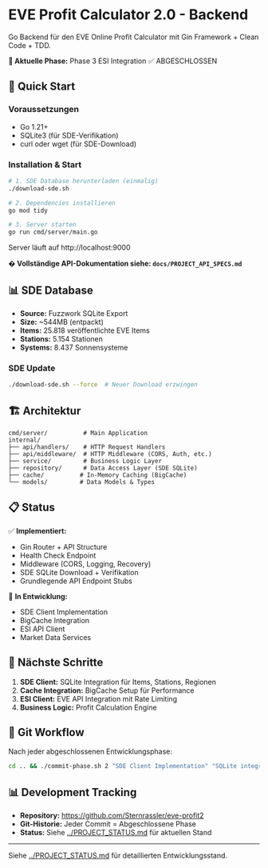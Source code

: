 # EVE Profit Calculator 2.0 - Backend

Go Backend für den EVE Online Profit Calculator mit Gin Framework + Clean Code + TDD.

**🎯 Aktuelle Phase:** Phase 3 ESI Integration ✅ ABGESCHLOSSEN

## 🚀 Quick Start

### Voraussetzungen
- Go 1.21+
- SQLite3 (für SDE-Verifikation)
- curl oder wget (für SDE-Download)

### Installation & Start

```bash
# 1. SDE Database herunterladen (einmalig)
./download-sde.sh

# 2. Dependencies installieren
go mod tidy

# 3. Server starten
go run cmd/server/main.go
```

Server läuft auf http://localhost:9000

**� Vollständige API-Dokumentation siehe: `docs/PROJECT_API_SPECS.md`**

## 📊 SDE Database

- **Source:** Fuzzwork SQLite Export
- **Size:** ~544MB (entpackt)
- **Items:** 25.818 veröffentlichte EVE Items
- **Stations:** 5.154 Stationen
- **Systems:** 8.437 Sonnensysteme

### SDE Update
```bash
./download-sde.sh --force  # Neuer Download erzwingen
```

## 🏗️ Architektur

```
cmd/server/          # Main Application
internal/
├── api/handlers/    # HTTP Request Handlers  
├── api/middleware/  # HTTP Middleware (CORS, Auth, etc.)
├── service/         # Business Logic Layer
├── repository/      # Data Access Layer (SDE SQLite)
├── cache/          # In-Memory Caching (BigCache)
└── models/         # Data Models & Types
```

## 📋 Status

✅ **Implementiert:**
- Gin Router + API Structure
- Health Check Endpoint  
- Middleware (CORS, Logging, Recovery)
- SDE SQLite Download + Verifikation
- Grundlegende API Endpoint Stubs

🚧 **In Entwicklung:**
- SDE Client Implementation  
- BigCache Integration
- ESI API Client
- Market Data Services

## 🎯 Nächste Schritte

1. **SDE Client:** SQLite Integration für Items, Stations, Regionen
2. **Cache Integration:** BigCache Setup für Performance
3. **ESI Client:** EVE API Integration mit Rate Limiting
4. **Business Logic:** Profit Calculation Engine

## 🔄 Git Workflow

Nach jeder abgeschlossenen Entwicklungsphase:
```bash
cd .. && ./commit-phase.sh 2 "SDE Client Implementation" "SQLite integration completed"
```

## 📊 Development Tracking

- **Repository:** https://github.com/Sternrassler/eve-profit2
- **Git-Historie:** Jeder Commit = Abgeschlossene Phase
- **Status:** Siehe [../PROJECT_STATUS.md](../PROJECT_STATUS.md) für aktuellen Stand

---

Siehe [../PROJECT_STATUS.md](../PROJECT_STATUS.md) für detaillierten Entwicklungsstand.
